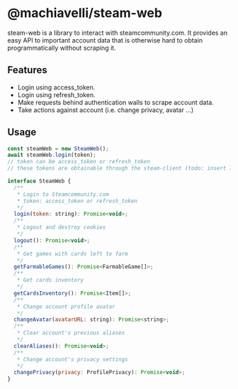 # @machiavelli/steam-web
steam-web is a library to interact with steamcommunity.com. It provides an easy API to important account data that is otherwise hard to obtain programmatically without scraping it.

## Features
- Login using access_token.
- Login using refresh_token.
- Make requests behind authentication walls to scrape account data.
- Take actions against account (i.e. change privacy, avatar ...)

## Usage
```javascript 
const steamWeb = new SteamWeb();
await steamWeb.login(token);
// token can be access_token or refresh_token
// these tokens are obtainable through the steam-client (todo: insert link to steam-client)
```

```javascript
interface SteamWeb {
  /**
   * Login to Steamcommunity.com
   * token: access_token or refresh_token
   */
  login(token: string): Promise<void>;
  /**
   * Logout and destroy cookies
   */
  logout(): Promise<void>;
  /**
   * Get games with cards left to farm
   */
  getFarmableGames(): Promise<FarmableGame[]>;
  /**
   * Get cards inventory
   */
  getCardsInventory(): Promise<Item[]>;
  /**
   * Change account profile avatar
   */
  changeAvatar(avatarURL: string): Promise<string>;
  /**
   * Clear account's previous aliases
   */
  clearAliases(): Promise<void>;
  /**
   * Change account's privacy settings
   */
  changePrivacy(privacy: ProfilePrivacy): Promise<void>;
}
```